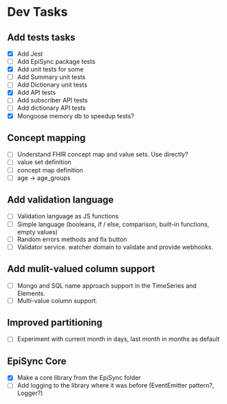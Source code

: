 # Dev Tasks

## Add tests tasks

* [x] Add Jest
* [ ] Add EpiSync package tests
* [x] Add unit tests for some
* [ ] Add Summary unit tests
* [ ] Add Dictionary unit tests
* [x] Add API tests
* [ ] Add subscriber API tests
* [ ] Add dictionary API tests
* [x] Mongoose memory db to speedup tests?

## Concept mapping

* [ ] Understand FHIR concept map and value sets. Use directly?
* [ ] value set definition
* [ ] concept map definition
* [ ] age -> age_groups

## Add validation language

* [ ] Validation language as JS functions
* [ ] Simple language (booleans, if / else, comparison, built-in functions, empty values)
* [ ] Random errors methods and fix button
* [ ] Validator service. watcher domain to validate and provide webhooks.

## Add mulit-valued column support

* [ ] Mongo and SQL name approach support in the TimeSeries and Elements.
* [ ] Multi-value column support.

## Improved partitioning

* [ ] Experiment with current month in days, last month in months as default

## EpiSync Core

* [x] Make a core library from the EpiSync folder
* [ ] Add logging to the library where it was before (EventEmitter pattern?, Logger?)
